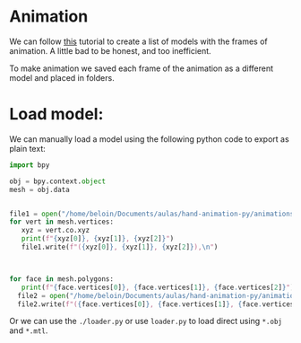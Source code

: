 # Animation

We can follow [this](https://rdmilligan.wordpress.com/2015/11/30/blender-animation-in-opengl-mark-ii/) tutorial to create a list of models with the frames of animation. A little bad to be honest, and too inefficient.

To make animation we saved each frame of the animation as a different model and placed in folders.

# Load model:

We can manually load a model using the following python code to export as plain text:

```python
import bpy

obj = bpy.context.object
mesh = obj.data


file1 = open("/home/beloin/Documents/aulas/hand-animation-py/animations/test_vertices.txt", 'a')
for vert in mesh.vertices:
   xyz = vert.co.xyz
   print(f"{xyz[0]}, {xyz[1]}, {xyz[2]}")
   file1.write(f"({xyz[0]}, {xyz[1]}, {xyz[2]}),\n")



for face in mesh.polygons:
   print(f"{face.vertices[0]}, {face.vertices[1]}, {face.vertices[2]}")
  file2 = open("/home/beloin/Documents/aulas/hand-animation-py/animations/faces.txt", 'a')
  file2.write(f"({face.vertices[0]}, {face.vertices[1]}, {face.vertices[2]}),\n")
```

Or we can use the `./loader.py` or use `loader.py` to load direct using `*.obj` and `*.mtl`.
